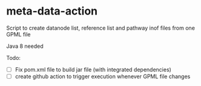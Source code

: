 # meta-data-action
Script to create datanode list, reference list and pathway inof files from one GPML file

Java 8 needed

Todo:
- [ ] Fix pom.xml file to build jar file (with integrated dependencies)
- [ ] create github action to trigger execution whenever GPML file changes
